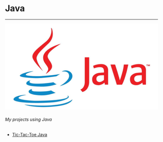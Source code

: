 # Java <Badge type="tip" text="Java" />

---
![logo Java](../images/java.jpg)



###### My projects using Java
- [Tic-Tac-Toe Java ](../projects/java-tic-tac-toe.md)